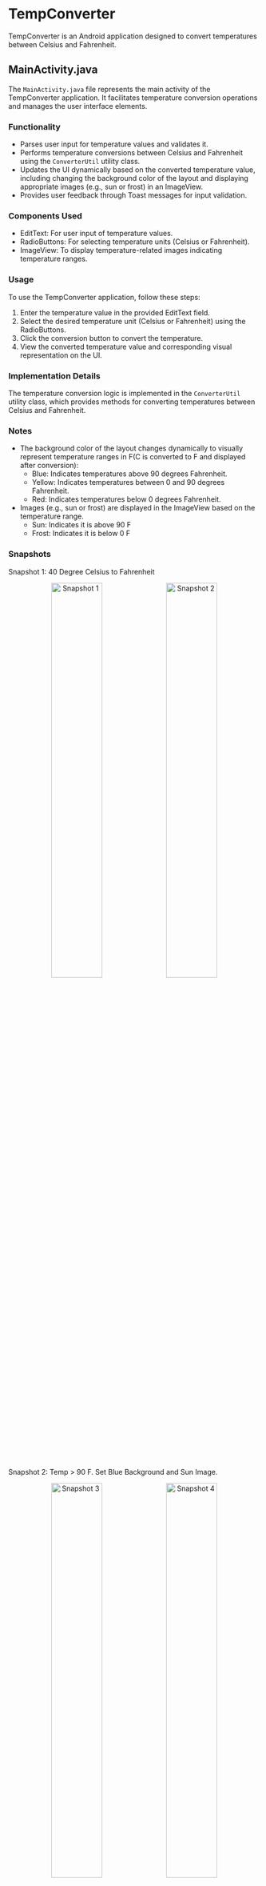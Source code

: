 # TempConverter

TempConverter is an Android application designed to convert temperatures between Celsius and Fahrenheit.

## MainActivity.java

The `MainActivity.java` file represents the main activity of the TempConverter application. It facilitates temperature conversion operations and manages the user interface elements.

### Functionality

- Parses user input for temperature values and validates it.
- Performs temperature conversions between Celsius and Fahrenheit using the `ConverterUtil` utility class.
- Updates the UI dynamically based on the converted temperature value, including changing the background color of the layout and displaying appropriate images (e.g., sun or frost) in an ImageView.
- Provides user feedback through Toast messages for input validation.

### Components Used

- EditText: For user input of temperature values.
- RadioButtons: For selecting temperature units (Celsius or Fahrenheit).
- ImageView: To display temperature-related images indicating temperature ranges.

### Usage

To use the TempConverter application, follow these steps:
1. Enter the temperature value in the provided EditText field.
2. Select the desired temperature unit (Celsius or Fahrenheit) using the RadioButtons.
3. Click the conversion button to convert the temperature.
4. View the converted temperature value and corresponding visual representation on the UI.

### Implementation Details

The temperature conversion logic is implemented in the `ConverterUtil` utility class, which provides methods for converting temperatures between Celsius and Fahrenheit.

### Notes

- The background color of the layout changes dynamically to visually represent temperature ranges in F(C is converted to F and displayed after conversion):
  - Blue: Indicates temperatures above 90 degrees Fahrenheit.
  - Yellow: Indicates temperatures between 0 and 90 degrees Fahrenheit.
  - Red: Indicates temperatures below 0 degrees Fahrenheit.
- Images (e.g., sun or frost) are displayed in the ImageView based on the temperature range.
  - Sun: Indicates it is above 90 F
  - Frost: Indicates it is below 0 F 

### Snapshots

Snapshot 1: 40 Degree Celsius to Fahrenheit


<p align="center">
  <img src="https://github.com/rahulnagaraju724/Android-Studio/assets/143856412/45d98a53-9b95-4321-ad5c-aa2628da19e3" alt="Snapshot 1" width="45%">
  <img src="https://github.com/rahulnagaraju724/Android-Studio/assets/143856412/be2fd37d-3697-43fc-8968-9f2faa0dc357" alt="Snapshot 2" width="45%">
</p>


Snapshot 2: Temp > 90 F. Set Blue Background and Sun Image.

<p align="center">
  <img src="https://github.com/rahulnagaraju724/Android-Studio/assets/143856412/c410d1a1-5b96-4e19-9d1a-e7f41f5248c9" alt="Snapshot 3" width="45%">
  <img src="https://github.com/rahulnagaraju724/Android-Studio/assets/143856412/21d3ebbc-f5db-46f5-89c6-6964d45dc42d" alt="Snapshot 4" width="45%">
</p>

Snapshot 3: Temp < 90F i.e., 86 F to C. Set Yellow Background, but no Image
  
<p align="center">
  <img src="https://github.com/rahulnagaraju724/Android-Studio/assets/143856412/e3bea266-c43b-446b-8e26-99867d8660a5" alt="Snapshot 5" width="45%">
  <img src="https://github.com/rahulnagaraju724/Android-Studio/assets/143856412/58493e1a-353c-4826-a12c-f558f71398bb" alt="Snapshot 6" width="45%">
</p>



Snapshot 4 : Temp < 0 F -> Red Background and Frosty Image

<p align="center">
  <img src="https://github.com/rahulnagaraju724/Android-Studio/assets/143856412/5de9e0cf-f67a-48b2-8558-b95f6c3c1616" alt="Snapshot 7" width="45%">
  <img src="https://github.com/rahulnagaraju724/Android-Studio/assets/143856412/0dd4eab2-e970-467f-97d4-6d7455a9d0df" alt="Snapshot 8" width="45%">
</p>


Snapshot 5: Icon for the App in Home Screen

<p align="center">
  <img src="https://github.com/rahulnagaraju724/Android-Studio/assets/143856412/fd3cd0fe-3c97-40d5-83bf-b0738dd9c974" alt="Snapshot 11" width="75%">
</p>


Snapshot 6: Design for Activity_Main XML

<p align="center">
  <img src="https://github.com/rahulnagaraju724/Android-Studio/assets/143856412/3174b4b3-4b46-443d-a98c-cf812db3addb" alt="Snapshot 11">
</p>
For more details about the implementation and usage of the TempConverter application, refer to the source code and documentation.

